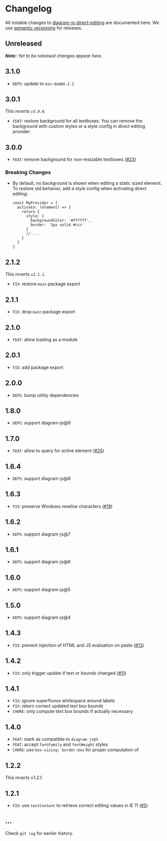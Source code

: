 # Changelog

All notable changes to [diagram-js-direct-editing](https://github.com/bpmn-io/diagram-js-direct-editing) are documented here. We use [semantic versioning](http://semver.org/) for releases.

## Unreleased

___Note:__ Yet to be released changes appear here._

## 3.1.0

* `DEPS`: update to `min-dom@4.2.1`

## 3.0.1

_This reverts `v3.0.0`._

* `FEAT`: restore background for all textboxes. You can remove the background with custom styles or a style config in direct editing provider.

## 3.0.0

* `FEAT`: remove background for non-resizable textboxes ([#23](https://github.com/bpmn-io/diagram-js-direct-editing/issues/23))

### Breaking Changes

* By default, no background is shown when editing a static sized element. To restore old behavior, add a style config when activating direct editing:
  ```
  const MyProvider = { 
    activate: (element) => {
      return {
        style: {
          backgroundColor: '#ffffff',
          border: '1px solid #ccc'
        }
        // ...
      }
    }
  }
  ```

## 2.1.2

_This reverts `v2.1.1`._

* `FIX`: restore `main` package export

## 2.1.1

* `FIX`: drop `main` package export

## 2.1.0

* `FEAT`: allow loading as a module

## 2.0.1

* `FIX`: add package export

## 2.0.0

* `DEPS`: bump utility dependencies

## 1.8.0

* `DEPS`: support diagram-js@9

## 1.7.0

* `FEAT`: allow to query for active element ([#25](https://github.com/bpmn-io/diagram-js-direct-editing/pull/25))

## 1.6.4

* `DEPS`: support diagram-js@8

## 1.6.3

* `FIX`: preserve Windows newline characters ([#19](https://github.com/bpmn-io/diagram-js-direct-editing/pull/19))

## 1.6.2

* `DEPS`: support diagram-js@7

## 1.6.1

* `DEPS`: support diagram-js@6

## 1.6.0

* `DEPS`: support diagram-js@5

## 1.5.0

* `DEPS`: support diagram-js@4

## 1.4.3

* `FIX`: prevent injection of HTML and JS evaluation on paste ([#13](https://github.com/bpmn-io/diagram-js-direct-editing/issues/13))

## 1.4.2

* `FIX`: only trigger update if text or bounds changed ([#11](https://github.com/bpmn-io/diagram-js-direct-editing/pull/11))

## 1.4.1

* `FIX`: ignore superfluous whitespace around labels
* `FIX`: return correct updated text box bounds
* `CHORE`: only compute text box bounds if actually necessary

## 1.4.0

* `FEAT`: mark as compatible to `diagram-js@3`
* `FEAT`: accept `fontFamily` and `fontWeight` styles
* `CHORE`: use `box-sizing: border-box` for proper computation of

## 1.2.2

_This reverts v1.2.1._

## 1.2.1

* `FIX`: use `textContent` to retrieve correct editing values in IE 11 ([#5](https://github.com/bpmn-io/diagram-js-direct-editing/issues/5))

## ...

Check `git log` for earlier history.